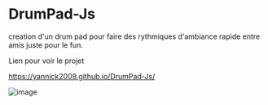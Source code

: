 # DrumPad-Js

creation d'un drum pad pour faire des rythmiques d'ambiance rapide entre amis juste pour le fun.

Lien pour voir le projet

https://yannick2009.github.io/DrumPad-Js/

![image](https://user-images.githubusercontent.com/69443278/193445488-e5327bcd-ba62-49a7-9b40-14f8b94fdb57.png)


